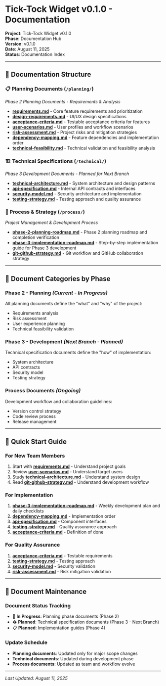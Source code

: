 # Tick-Tock Widget v0.1.0 - Documentation

**Project**: Tick-Tock Widget v0.1.0  
**Phase**: Documentation Hub  
**Version**: v0.1.0  
**Date**: August 11, 2025  
**Status**: Documentation Index  

---

## 📁 Documentation Structure

### 📋 Planning Documents (`/planning/`)
*Phase 2 Planning Documents - Requirements & Analysis*

- **[requirements.md](planning/requirements.md)** - Core feature requirements and prioritization
- **[design-requirements.md](planning/design-requirements.md)** - UI/UX design specifications
- **[acceptance-criteria.md](planning/acceptance-criteria.md)** - Testable acceptance criteria for features
- **[user-scenarios.md](planning/user-scenarios.md)** - User profiles and workflow scenarios
- **[risk-assessment.md](planning/risk-assessment.md)** - Project risks and mitigation strategies
- **[dependency-mapping.md](planning/dependency-mapping.md)** - Feature dependencies and implementation order
- **[technical-feasibility.md](planning/technical-feasibility.md)** - Technical validation and feasibility analysis

### 🏗️ Technical Specifications (`/technical/`)
*Phase 3 Development Documents - Planned for Next Branch*

- **[technical-architecture.md](technical/technical-architecture.md)** - System architecture and design patterns
- **[api-specification.md](technical/api-specification.md)** - Internal API contracts and interfaces
- **[security-model.md](technical/security-model.md)** - Security architecture and implementation
- **[testing-strategy.md](technical/testing-strategy.md)** - Testing approach and quality assurance

### 🔄 Process & Strategy (`/process/`)
*Project Management & Development Process*

- **[phase-2-planning-roadmap.md](process/phase-2-planning-roadmap.md)** - Phase 2 planning roadmap and completion verification
- **[phase-3-implementation-roadmap.md](process/phase-3-implementation-roadmap.md)** - Step-by-step implementation guide for Phase 3 development
- **[git-github-strategy.md](process/git-github-strategy.md)** - Git workflow and GitHub collaboration strategy

---

## 🎯 Document Categories by Phase

### Phase 2 - Planning *(Current - In Progress)*
All planning documents define the "what" and "why" of the project:
- Requirements analysis
- Risk assessment
- User experience planning
- Technical feasibility validation

### Phase 3 - Development *(Next Branch - Planned)*
Technical specification documents define the "how" of implementation:
- System architecture
- API contracts
- Security model
- Testing strategy

### Process Documents *(Ongoing)*
Development workflow and collaboration guidelines:
- Version control strategy
- Code review process
- Release management

---

## 📖 Quick Start Guide

### For New Team Members
1. Start with **[requirements.md](planning/requirements.md)** - Understand project goals
2. Review **[user-scenarios.md](planning/user-scenarios.md)** - Understand target users
3. Study **[technical-architecture.md](technical/technical-architecture.md)** - Understand system design
4. Read **[git-github-strategy.md](process/git-github-strategy.md)** - Understand development workflow

### For Implementation
1. **[phase-3-implementation-roadmap.md](process/phase-3-implementation-roadmap.md)** - Weekly development plan and daily checklists
2. **[dependency-mapping.md](planning/dependency-mapping.md)** - Implementation order
3. **[api-specification.md](technical/api-specification.md)** - Component interfaces
4. **[testing-strategy.md](technical/testing-strategy.md)** - Quality assurance approach
5. **[acceptance-criteria.md](planning/acceptance-criteria.md)** - Definition of done

### For Quality Assurance
1. **[acceptance-criteria.md](planning/acceptance-criteria.md)** - Testable requirements
2. **[testing-strategy.md](technical/testing-strategy.md)** - Testing approach
3. **[security-model.md](technical/security-model.md)** - Security validation
4. **[risk-assessment.md](planning/risk-assessment.md)** - Risk mitigation validation

---

## 🔄 Document Maintenance

### Document Status Tracking
- 🔄 **In Progress**: Planning phase documents (Phase 2)
- � **Planned**: Technical specification documents (Phase 3 - Next Branch)
- 📋 **Planned**: Implementation guides (Phase 4)

### Update Schedule
- **Planning documents**: Updated only for major scope changes
- **Technical documents**: Updated during development phase
- **Process documents**: Updated as team and workflow evolve

---

*Last Updated: August 11, 2025*
